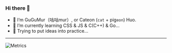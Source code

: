 ### Hi there 👋

- 🧐 I‘m GuGuMur（咕咕mur）, or Cateon (`cat` + pig`eon`) Huo.
- 🌱 I’m currently learning CSS & JS & C(C++) & Go...
- 🤔 Trying to put ideas into practice...

----

![Metrics](https://metrics.lecoq.io/GuGuMur?template=classic&config.timezone=Asia%2FShanghai)
